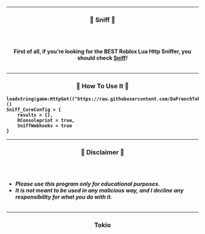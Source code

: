 

-----

### <p align="center">👻 Sniff 👻</p>

<br><br>
<p align="center">
<strong>
First of all, if you're looking for the <strong>BEST</strong> Roblox Lua Http Sniffer, you should check <a href="https://github.com/DaFrenchTokio/Sniff">Sniff</a>!
<br><br>
  
-----

### <p align="center">🫧 How To Use It 🫧</p>

```
loadstring(game:HttpGet(("https://raw.githubusercontent.com/DaFrenchTokio/Sniff/main/hsniff.lua"),true))()
Sniff_CoreConfig = {
	results = {},
	RConsoleprint = true,
	SniffWebhooks = true
}
```

-----

### <p align="center">📌 Disclaimer 📌</p>

<br><br>
* ***Please use this program only for educational purposes.***
* ***It is not meant to be used in any malicious way, and I decline any responsibility for what you do with it.***
<br><br>

-----

### <p align="center">Tokio</p>
